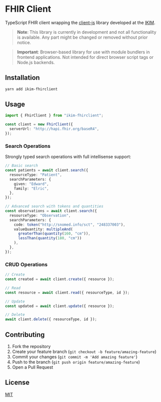 # FHIR Client

TypeScript FHIR client wrapping the [client-js](https://github.com/smart-on-fhir/client-js) library developed at the [IKIM](https://www.ikim.uk-essen.de/).

> **Note**: This library is currently in development and not all functionality is available. Any part might be changed or removed without prior notice.

> **Important**: Browser-based library for use with module bundlers in frontend applications. Not intended for direct browser script tags or Node.js backends.

## Installation

```bash
yarn add ikim-fhirclient
```

## Usage

```typescript
import { FhirClient } from "ikim-fhirclient";

const client = new FhirClient({
  serverUrl: "http://hapi.fhir.org/baseR4",
});
```

### Search Operations

Strongly typed search operations with full intellisense support:

```typescript
// Basic search
const patients = await client.search({
  resourceType: "Patient",
  searchParameters: {
    given: "Edward",
    family: "Elric",
  },
});

// Advanced search with tokens and quantities
const observations = await client.search({
  resourceType: "Observation",
  searchParameters: {
    code: token("http://snomed.info/sct", "248337003"),
    valueQuantity: multipleAnd(
      greaterThan(quantity(160, "cm")),
      lessThan(quantity(180, "cm"))
    ),
  },
});
```

### CRUD Operations

```typescript
// Create
const created = await client.create({ resource });

// Read
const resource = await client.read({ resourceType, id });

// Update
const updated = await client.update({ resource });

// Delete
await client.delete({ resourceType, id });
```

## Contributing

1. Fork the repository
2. Create your feature branch (`git checkout -b feature/amazing-feature`)
3. Commit your changes (`git commit -m 'Add amazing feature'`)
4. Push to the branch (`git push origin feature/amazing-feature`)
5. Open a Pull Request

## License

[MIT](./LICENSE)
